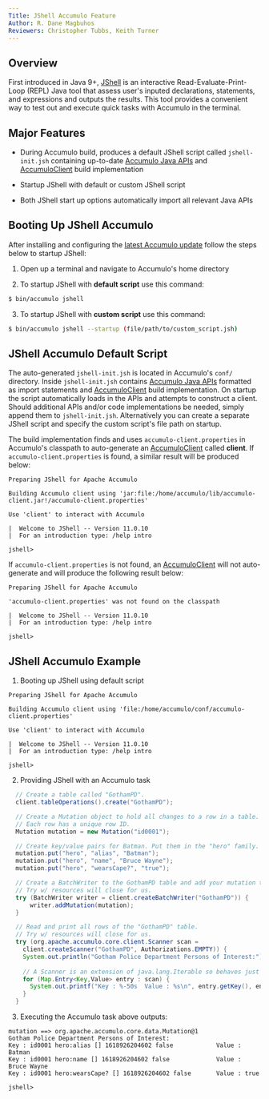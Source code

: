 ```yaml
---
Title: JShell Accumulo Feature
Author: R. Dane Magbuhos
Reviewers: Christopher Tubbs, Keith Turner
---
```


## Overview
First introduced in Java 9+, [JShell][JShell Doc] is an interactive Read-Evaluate-Print-Loop (REPL) 
Java tool that assess user's inputed declarations, statements, and expressions and outputs 
the results. This tool provides a convenient way to test out and execute quick tasks with Accumulo
in the terminal.

## Major Features
* During Accumulo build, produces a default JShell script called `jshell-init.jsh` 
containing up-to-date [Accumulo Java APIs][public APIs] and [AccumuloClient][client] 
build implementation

* Startup JShell with default or custom JShell script 

* Both JShell start up options automatically import all relevant Java APIs 

## Booting Up JShell Accumulo
After installing and configuring the [latest Accumulo update][accumulo-repo]
follow the steps below to startup JShell:

1) Open up a terminal and navigate to Accumulo's home directory 

2) To startup JShell with **default script** use this command:

```bash
$ bin/accumulo jshell 
```
3) To startup JShell with **custom script** use this command:

```bash
$ bin/accumulo jshell --startup (file/path/to/custom_script.jsh)
```
## JShell Accumulo Default Script
The auto-generated `jshell-init.jsh` is located in Accumulo's `conf/` directory. 
Inside `jshell-init.jsh` contains [Accumulo Java APIs][public APIs] formatted as import statements 
and [AccumuloClient][client] build implementation. On startup the script automatically loads in the 
APIs and attempts to construct a client. Should additional APIs and/or code implementations be 
needed, simply append them to `jshell-init.jsh`. Alternatively you can create a separate JShell 
script and specify the custom script's file path on startup.

The build implementation finds and uses `accumulo-client.properties` in Accumulo's 
classpath to auto-generate an [AccumuloClient][client] called **client**. 
If `accumulo-client.properties` is found, a similar result will be produced below:

``` 
Preparing JShell for Apache Accumulo 

Building Accumulo client using 'jar:file:/home/accumulo/lib/accumulo-client.jar!/accumulo-client.properties'

Use 'client' to interact with Accumulo

|  Welcome to JShell -- Version 11.0.10
|  For an introduction type: /help intro

jshell> 
```
If `accumulo-client.properties` is not found, an [AccumuloClient][client] will not 
auto-generate and will produce the following result below:

```
Preparing JShell for Apache Accumulo 

'accumulo-client.properties' was not found on the classpath

|  Welcome to JShell -- Version 11.0.10
|  For an introduction type: /help intro

jshell> 
```

## JShell Accumulo Example
1) Booting up JShell using default script

```
Preparing JShell for Apache Accumulo 

Building Accumulo client using 'file:/home/accumulo/conf/accumulo-client.properties'

Use 'client' to interact with Accumulo

|  Welcome to JShell -- Version 11.0.10
|  For an introduction type: /help intro

jshell> 
```

2) Providing JShell with an Accumulo task

```Java
  // Create a table called "GothamPD".
  client.tableOperations().create("GothamPD");

  // Create a Mutation object to hold all changes to a row in a table. 
  // Each row has a unique row ID.
  Mutation mutation = new Mutation("id0001");

  // Create key/value pairs for Batman. Put them in the "hero" family.
  mutation.put("hero", "alias", "Batman");
  mutation.put("hero", "name", "Bruce Wayne");
  mutation.put("hero", "wearsCape?", "true");

  // Create a BatchWriter to the GothamPD table and add your mutation to it. 
  // Try w/ resources will close for us.
  try (BatchWriter writer = client.createBatchWriter("GothamPD")) {
      writer.addMutation(mutation);
  }

  // Read and print all rows of the "GothamPD" table. 
  // Try w/ resources will close for us.
  try (org.apache.accumulo.core.client.Scanner scan =
    client.createScanner("GothamPD", Authorizations.EMPTY)) {
    System.out.println("Gotham Police Department Persons of Interest:");
    
    // A Scanner is an extension of java.lang.Iterable so behaves just like one.
    for (Map.Entry<Key,Value> entry : scan) {
      System.out.printf("Key : %-50s  Value : %s\n", entry.getKey(), entry.getValue());
    }
  }
```

3) Executing the Accumulo task above outputs:

```
mutation ==> org.apache.accumulo.core.data.Mutation@1
Gotham Police Department Persons of Interest:
Key : id0001 hero:alias [] 1618926204602 false            Value : Batman
Key : id0001 hero:name [] 1618926204602 false             Value : Bruce Wayne
Key : id0001 hero:wearsCape? [] 1618926204602 false       Value : true

jshell>
```

[accumulo-repo]: https://github.com/apache/accumulo
[client]: https://www.javadoc.io/doc/org.apache.accumulo/accumulo-core/latest/org/apache/accumulo/core/client/AccumuloClient.html
[JShell Doc]: https://docs.oracle.com/javase/9/jshell/introduction-jshell.htm#JSHEL-GUID-630F27C8-1195-4989-9F6B-2C51D46F52C8
[public APIs]: https://accumulo.apache.org/api/